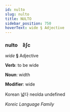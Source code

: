 ```yaml
---
id: nulto
slug: nulto
title: NULTO
sidebar_position: 750
hoverText: wide § Adjective
---
```


### nulto&emsp;<span kind="abugida">ƨ͊ʃc</span>

*wide* **§** Adjective

**Verb**: to be wide

**Noun**: width

**Modifier**: wide

Korean 넓다 neolda undefined

*Koreic Language Family*